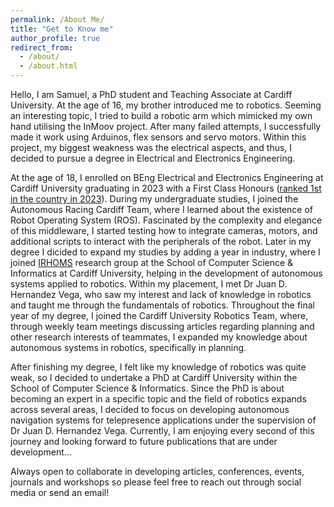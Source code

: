 ```yaml
---
permalink: /About Me/
title: "Get to Know me"
author_profile: true
redirect_from: 
  - /about/
  - /about.html
---
```


Hello, I am Samuel, a PhD student and Teaching Associate at Cardiff University. At the age of 16, my brother introduced me to robotics. Seeming an interesting topic, I tried to build a robotic arm which mimicked my own hand utilising the InMoov project. After many failed attempts, I successfully made it work using Arduinos, flex sensors and servo motors. Within this project, my biggest weakness was the electrical aspects, and thus, I decided to pursue a degree in Electrical and Electronics Engineering. 

At the age of 18, I enrolled on BEng Electrical and Electronics Engineering at Cardiff University graduating in 2023 with a First Class Honours (<a href="https://www.theguardian.com/education/ng-interactive/2023/sep/09/best-uk-universities-for-electrical-electronic-engineering-league-table">ranked 1st in the country in 2023</a>). During my undergraduate studies, I joined the Autonomous Racing Cardiff Team, where I learned about the existence of Robot Operating System (ROS). Fascinated by the complexity and elegance of this middleware, I started testing how to integrate cameras, motors, and additional scripts to interact with the peripherals of the robot. Later in my degree I dicided to expand my studies by adding a year in industry, where I joined <a href="https://www.cardiff.ac.uk/artificial-intelligence-robotics-and-human-machine-systems">IRHOMS</a> research group at the School of Computer Science & Informatics at Cardiff University, helping in the development of autonomous systems applied to robotics. Within my placement, I met Dr Juan D. Hernandez Vega, who saw my interest and lack of knowledge in robotics and taught me through the fundamentals of robotics. Throughout the final year of my degree, I joined the Cardiff University Robotics Team, where, through weekly team meetings discussing articles regarding planning and other research interests of teammates, I expanded my knowledge about autonomous systems in robotics, specifically in planning. 

After finishing my degree, I felt like my knowledge of robotics was quite weak, so I decided to undertake a PhD at Cardiff University within the School of Computer Science & Informatics. Since the PhD is about becoming an expert in a specific topic and the field of robotics expands across several areas, I decided to focus on developing autonomous navigation systems for telepresence applications under the supervision of Dr Juan D. Hernandez Vega. Currently, I am enjoying every second of this journey and looking forward to future publications that are under development…

Always open to collaborate in developing articles, conferences, events, journals and workshops so please feel free to reach out through social media or send an email!